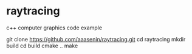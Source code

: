 # raytracing
c++ computer graphics code example

git clone https://github.com/aaasenin/raytracing.git
cd raytracing
mkdir build
cd build
cmake ..
make
